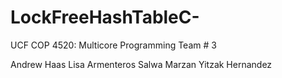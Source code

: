 # LockFreeHashTableC-

UCF COP 4520: Multicore Programming
Team # 3

Andrew Haas
Lisa Armenteros
Salwa Marzan
Yitzak Hernandez
